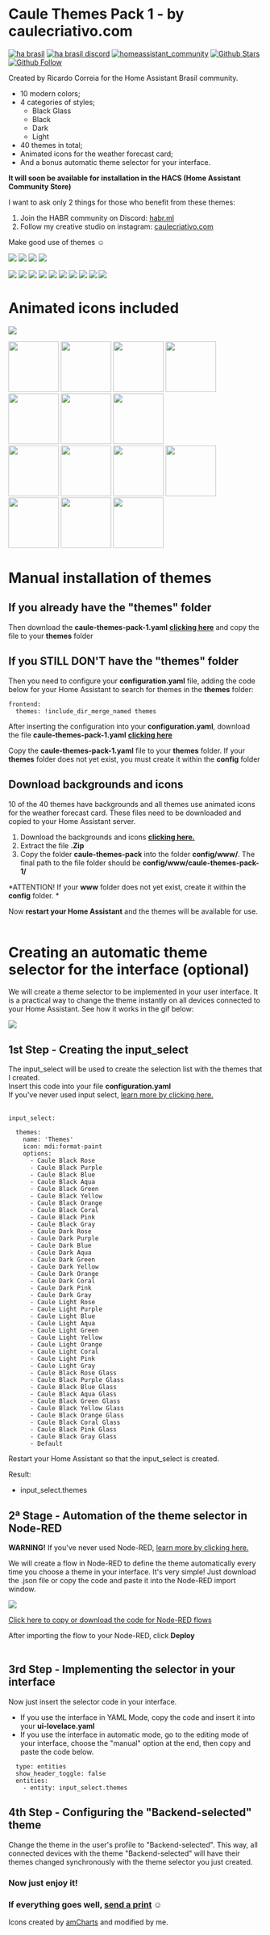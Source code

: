 # Caule Themes Pack 1 - by caulecriativo.com
<!---[![hacs_badge](https://img.shields.io/badge/HACS-Default-orange.svg?style=for-the-badge)](https://github.com/custom-components/hacs)--->
[![ha brasil](https://img.shields.io/static/v1?label=HA%20Brasil&message=forum&color=green&style=flat-square)](https://forum.homeassistantbrasil.com.br/t/caule-themes-pack-1-by-caulecriativo-com/1422)
[![ha brasil discord](https://img.shields.io/static/v1?label=HA%20Brasil&message=discord&color=blueviolet&style=flat-square)](http://habr.ml)
[![homeassistant_community](https://img.shields.io/badge/HA%20community-forum-brightgreen?style=flat-square)](https://community.home-assistant.io/t/caule-themes-pack-1-by-caulecriativo-com/209436)
[![Github Stars](https://img.shields.io/github/stars/orickcorreia/caule-themes-pack-1?logo=github&style=social)](https://github.com/orickcorreia/caule-themes-pack-1)
[![Github Follow](https://img.shields.io/github/followers/orickcorreia?logo=github&style=social)](https://github.com/orickcorreia)








Created by Ricardo Correia for the Home Assistant Brasil community.
* 10 modern colors;
* 4 categories of styles;
   - Black Glass
   - Black
   - Dark
   - Light
* 40 themes in total;
* Animated icons for the weather forecast card;
* And a bonus automatic theme selector for your interface.

**It will soon be available for installation in the HACS (Home Assistant Community Store)**

I want to ask only 2 things for those who benefit from these themes:

1) Join the HABR community on Discord: [habr.ml](http://habr.ml)
2) Follow my creative studio on instagram: [caulecriativo.com](http://caulecriativo.com)

Make good use of themes ☺️


![](docs/pack1.png)
![](docs/pack2.png)
![](docs/pack3.png)
![](docs/pack4.png)



![](docs/01-rose.png)
![](docs/02-purple.png)
![](docs/03-blue.png)
![](docs/04-aqua.png)
![](docs/05-green.png)
![](docs/06-yellow.png)
![](docs/07-orange.png)
![](docs/08-coral.png)
![](docs/09-pink.png)
![](docs/10-gray.png)

# Animated icons included
![](docs/animated-icons.gif)

<div>
<img src="themes/clear-night.svg" width="100px">
<img src="themes/sunny.svg" width="100px">
<img src="themes/cloudy.svg" width="100px">
<img src="themes/fog.svg" width="100px">
<img src="themes/hail.svg" width="100px">
<img src="themes/lightning-rainy.svg" width="100px">
<img src="themes/lightning.svg" width="100px"><br>
<img src="themes/partlycloudy.svg" width="100px">
<img src="themes/pouring.svg" width="100px">
<img src="themes/rainy.svg" width="100px">
<img src="themes/windy-variant.svg" width="100px">
<img src="themes/windy.svg" width="100px">
<img src="themes/snowy.svg" width="100px">
<img src="themes/snowy-rainy.svg" width="100px">
</div>


# Manual installation of themes

## If you already have the "themes" folder

Then download the **caule-themes-pack-1.yaml** [**clicking here**](https://raw.githubusercontent.com/orickcorreia/caule-themes-pack-1/master/src/caule-themes-pack-1.yaml) and copy the file to your **themes** folder


## If you STILL DON'T have the "themes" folder

Then you need to configure your **configuration.yaml** file, adding the code below for your Home Assistant to search for themes in the **themes** folder:


```
frontend:
  themes: !include_dir_merge_named themes
```

After inserting the configuration into your **configuration.yaml**, download the file **caule-themes-pack-1.yaml** [**clicking here**](https://raw.githubusercontent.com/orickcorreia/caule-themes-pack-1/master/src/caule-themes-pack-1.yaml)

Copy the **caule-themes-pack-1.yaml** file to your **themes** folder. If your **themes** folder does not yet exist, you must create it within the **config** folder


## Download backgrounds and icons
10 of the 40 themes have backgrounds and all themes use animated icons for the weather forecast card. These files need to be downloaded and copied to your Home Assistant server.

1. Download the backgrounds and icons [**clicking here.**](https://github.com/orickcorreia/caule-themes-pack-1/raw/master/src/backgrounds-icons.zip)
2. Extract the file **.Zip**
3. Copy the folder **caule-themes-pack** into the folder **config/www/**. The final path to the file folder should be **config/www/caule-themes-pack-1/**

*ATTENTION! If your **www** folder does not yet exist, create it within the **config** folder. *

Now **restart your Home Assistant** and the themes will be available for use.
<br><br>


# Creating an automatic theme selector for the interface (optional)
We will create a theme selector to be implemented in your user interface. It is a practical way to change the theme instantly on all devices connected to your Home Assistant. See how it works in the gif below:


![](docs/seletor.gif)

## 1st Step - Creating the input_select
The input_select will be used to create the selection list with the themes that I created. <br>
Insert this code into your file **configuration.yaml**<br>
If you've never used input select, [learn more by clicking here.](https://www.home-assistant.io/integrations/input_select)<br><br>

```
input_select:

  themes:
    name: 'Themes'
    icon: mdi:format-paint
    options:
      - Caule Black Rose
      - Caule Black Purple
      - Caule Black Blue 
      - Caule Black Aqua
      - Caule Black Green
      - Caule Black Yellow
      - Caule Black Orange
      - Caule Black Coral
      - Caule Black Pink
      - Caule Black Gray
      - Caule Dark Rose
      - Caule Dark Purple
      - Caule Dark Blue 
      - Caule Dark Aqua
      - Caule Dark Green
      - Caule Dark Yellow
      - Caule Dark Orange
      - Caule Dark Coral
      - Caule Dark Pink
      - Caule Dark Gray
      - Caule Light Rose
      - Caule Light Purple
      - Caule Light Blue 
      - Caule Light Aqua
      - Caule Light Green
      - Caule Light Yellow
      - Caule Light Orange
      - Caule Light Coral
      - Caule Light Pink
      - Caule Light Gray
      - Caule Black Rose Glass
      - Caule Black Purple Glass
      - Caule Black Blue Glass 
      - Caule Black Aqua Glass
      - Caule Black Green Glass
      - Caule Black Yellow Glass
      - Caule Black Orange Glass
      - Caule Black Coral Glass
      - Caule Black Pink Glass
      - Caule Black Gray Glass      
      - Default
```
Restart your Home Assistant so that the input_select is created.


Result:
* input_select.themes



## 2ª Stage - Automation of the theme selector in Node-RED

**WARNING!** If you've never used Node-RED, [learn more by clicking here.](https://github.com/hassio-addons/addon-node-red)


We will create a flow in Node-RED to define the theme automatically every time you choose a theme in your interface. It's very simple! Just download the .json file or copy the code and paste it into the Node-RED import window.

![](docs/nodered.gif)

[Click here to copy or download the code for Node-RED flows](https://raw.githubusercontent.com/orickcorreia/caule-themes-pack-1/master/src/seletor_theme_nodered.json)

After importing the flow to your Node-RED, click **Deploy**<br><br>

## 3rd Step - Implementing the selector in your interface

Now just insert the selector code in your interface.
* If you use the interface in YAML Mode, copy the code and insert it into your **ui-lovelace.yaml**
* If you use the interface in automatic mode, go to the editing mode of your interface, choose the "manual" option at the end, then copy and paste the code below.

``` 
  type: entities
  show_header_toggle: false
  entities:
    - entity: input_select.themes

``` 

## 4th Step - Configuring the "Backend-selected" theme

Change the theme in the user's profile to "Backend-selected". This way, all connected devices with the theme "Backend-selected" will have their themes changed synchronously with the theme selector you just created.



### Now just enjoy it!
### If everything goes well, [send a print](http://api.whatsapp.com/send?phone=5565999593909) ☺️

Icons created by [amCharts](https://www.amcharts.com/free-animated-svg-weather-icons/) and modified by me.
